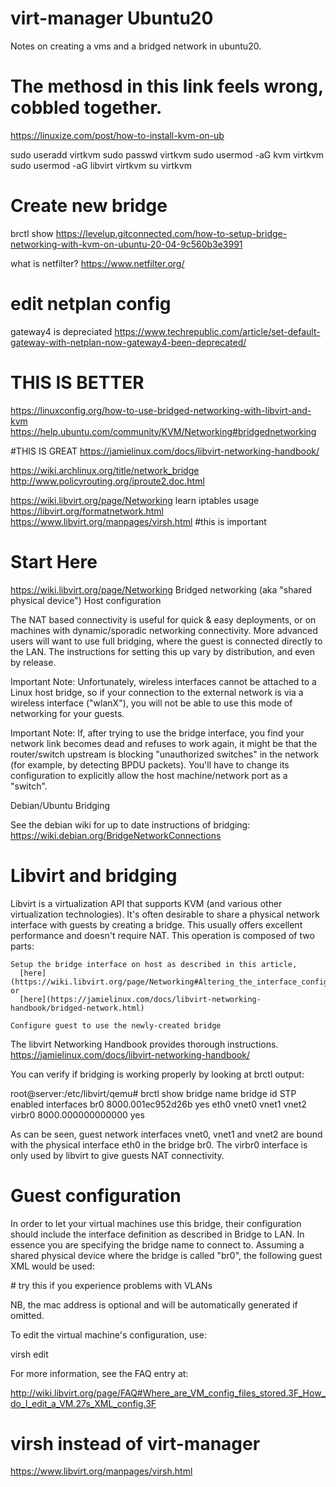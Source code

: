 # virt-manager Ubuntu20
Notes on creating a vms and a bridged network in ubuntu20.

# The methosd in this link feels wrong, cobbled together.
https://linuxize.com/post/how-to-install-kvm-on-ub

sudo useradd virtkvm
sudo passwd virtkvm
sudo usermod -aG kvm virtkvm
sudo usermod -aG libvirt virtkvm
su virtkvm

# Create new bridge
brctl show
https://levelup.gitconnected.com/how-to-setup-bridge-networking-with-kvm-on-ubuntu-20-04-9c560b3e3991

what is netfilter?
https://www.netfilter.org/

# edit netplan config
gateway4 is depreciated
https://www.techrepublic.com/article/set-default-gateway-with-netplan-now-gateway4-been-deprecated/

# THIS IS BETTER
https://linuxconfig.org/how-to-use-bridged-networking-with-libvirt-and-kvm
https://help.ubuntu.com/community/KVM/Networking#bridgednetworking

#THIS IS GREAT
https://jamielinux.com/docs/libvirt-networking-handbook/

https://wiki.archlinux.org/title/network_bridge
http://www.policyrouting.org/iproute2.doc.html

https://wiki.libvirt.org/page/Networking
learn iptables usage
https://libvirt.org/formatnetwork.html
https://www.libvirt.org/manpages/virsh.html #this is important


# Start Here
https://wiki.libvirt.org/page/Networking
Bridged networking (aka "shared physical device")
Host configuration

The NAT based connectivity is useful for quick & easy deployments, or on machines with dynamic/sporadic networking connectivity. More advanced users will want to use full bridging, where the guest is connected directly to the LAN. The instructions for setting this up vary by distribution, and even by release.

Important Note: Unfortunately, wireless interfaces cannot be attached to a Linux host bridge, so if your connection to the external network is via a wireless interface ("wlanX"), you will not be able to use this mode of networking for your guests.

Important Note: If, after trying to use the bridge interface, you find your network link becomes dead and refuses to work again, it might be that the router/switch upstream is blocking "unauthorized switches" in the network (for example, by detecting BPDU packets). You'll have to change its configuration to explicitly allow the host machine/network port as a "switch".

Debian/Ubuntu Bridging

See the debian wiki for up to date instructions of bridging: https://wiki.debian.org/BridgeNetworkConnections

# Libvirt and bridging

Libvirt is a virtualization API that supports KVM (and various other virtualization technologies). It's often desirable to share a physical network interface with guests by creating a bridge. This usually offers excellent performance and doesn't require NAT. This operation is composed of two parts:

    Setup the bridge interface on host as described in this article, 
      [here](https://wiki.libvirt.org/page/Networking#Altering_the_interface_config) 
    or 
      [here](https://jamielinux.com/docs/libvirt-networking-handbook/bridged-network.html)
    
    Configure guest to use the newly-created bridge 

The libvirt Networking Handbook provides thorough instructions.
https://jamielinux.com/docs/libvirt-networking-handbook/

You can verify if bridging is working properly by looking at brctl output:

root@server:/etc/libvirt/qemu# brctl show
bridge name     bridge id               STP enabled     interfaces
br0             8000.001ec952d26b       yes             eth0
                                                        vnet0
                                                        vnet1
                                                        vnet2
virbr0          8000.000000000000       yes

As can be seen, guest network interfaces vnet0, vnet1 and vnet2 are bound with the physical interface eth0 in the bridge br0. The virbr0 interface is only used by libvirt to give guests NAT connectivity. 


# Guest configuration

In order to let your virtual machines use this bridge, their configuration should include the interface definition as described in Bridge to LAN. In essence you are specifying the bridge name to connect to. Assuming a shared physical device where the bridge is called "br0", the following guest XML would be used:

 <interface type='bridge'>
    <source bridge='br0'/>
    <mac address='00:16:3e:1a:b3:4a'/>
    <model type='virtio'/>   # try this if you experience problems with VLANs
 </interface>

NB, the mac address is optional and will be automatically generated if omitted.

To edit the virtual machine's configuration, use:

virsh edit <VM name>

For more information, see the FAQ entry at:

http://wiki.libvirt.org/page/FAQ#Where_are_VM_config_files_stored.3F_How_do_I_edit_a_VM.27s_XML_config.3F 
  
 # virsh instead of virt-manager
  https://www.libvirt.org/manpages/virsh.html 
  
